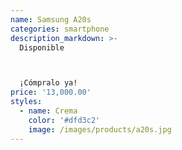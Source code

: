 ```yaml
---
name: Samsung A20s
categories: smartphone
description_markdown: >-
  Disponible



  ¡Cómpralo ya!
price: '13,000.00'
styles:
  - name: Crema
    color: '#dfd3c2'
    image: /images/products/a20s.jpg
---
```

